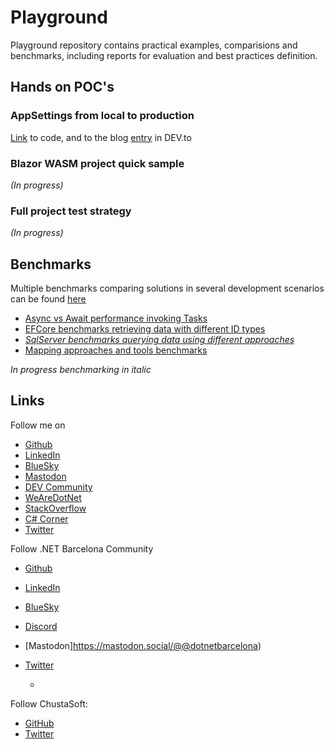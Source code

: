 # Playground

Playground repository contains practical examples, comparisions and benchmarks, including reports for evaluation and best practices definition.

## Hands on POC's

### AppSettings from local to production

[Link](https://github.com/Xelit3/Playground/tree/main/src/Xelit3.Playground.AspNetCore.AppSettings) to code, and to the blog [entry](https://dev.to/xelit3/managing-aspnetcore-appsettings-from-local-to-release-ngi) in DEV.to

### Blazor WASM project quick sample

 _(In progress)_

### Full project test strategy

_(In progress)_

## Benchmarks

Multiple benchmarks comparing solutions in several development scenarios can be found [here](https://github.com/Xelit3/Playground/tree/main/src/Xelit3.Playground.Benchmarks)

- [Async vs Await performance invoking Tasks](https://github.com/Xelit3/Playground/blob/main/src/Xelit3.Playground.Benchmarks/Xelit3.Benchmarks.AsyncAwaitBenchmarks-report.md)
- [EFCore benchmarks retrieving data with different ID types](https://github.com/Xelit3/Playground/blob/main/src/Xelit3.Playground.Benchmarks/Xelit3.Benchmarks.SqlServerEfCoreIdFetchBenchmarks-report.md)
- _[SqlServer benchmarks querying data using different approaches](https://github.com/Xelit3/Playground/blob/main/src/Xelit3.Playground.Benchmarks/Xelit3.Playground.Benchmarks.SqlServerQueryBenchmarks-report.md)_
- [Mapping approaches and tools benchmarks](https://github.com/Xelit3/Playground/blob/main/src/Xelit3.Playground.Benchmarks/Xelit3.Benchmarks.MappingBenchmarks-report.md)

_In progress benchmarking in italic_

## Links

Follow me on 
  - [Github](https://github.com/xaberue)
  - [LinkedIn](https://www.linkedin.com/in/xabelaira/)
  - [BlueSky](https://bsky.app/profile/xaberue.bsky.social)
  - [Mastodon](https://mastodon.social/@xaberue)
  - [DEV Community](https://dev.to/xaberue)
  - [WeAreDotNet](https://www.wearedotnet.io/xaberue)
  - [StackOverflow](https://stackoverflow.com/users/4500091/xaberue)
  - [C# Corner](https://www.c-sharpcorner.com/members/xavier-abelaira-rueda)
  - [Twitter](https://twitter.com/xaberue_)


Follow .NET Barcelona Community
  - [Github](https://github.com/NET-Barcelona)
  - [LinkedIn](https://www.linkedin.com/groups/9514952/)
  - [BlueSky](https://bsky.app/profile/dotnetbarcelona.bsky.social)
  - [Discord](https://discord.gg/xCWgsQAMXv)
  - [Mastodon]https://mastodon.social/@@dotnetbarcelona)
  - [Twitter](https://twitter.com/dotnetbarcelona)

	- 
Follow ChustaSoft:
  - [GitHub](https://github.com/ChustaSoft)
  - [Twitter](https://twitter.com/ChustaSoft)